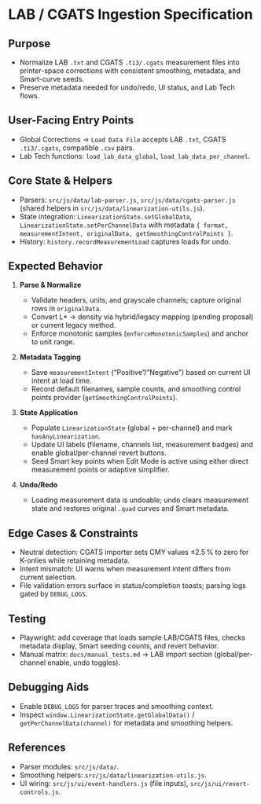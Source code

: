 # LAB / CGATS Ingestion Specification

## Purpose
- Normalize LAB `.txt` and CGATS `.ti3/.cgats` measurement files into printer-space corrections with consistent smoothing, metadata, and Smart-curve seeds.
- Preserve metadata needed for undo/redo, UI status, and Lab Tech flows.

## User-Facing Entry Points
- Global Corrections → `Load Data File` accepts LAB `.txt`, CGATS `.ti3/.cgats`, compatible `.csv` pairs.
- Lab Tech functions: `load_lab_data_global`, `load_lab_data_per_channel`.

## Core State & Helpers
- Parsers: `src/js/data/lab-parser.js`, `src/js/data/cgats-parser.js` (shared helpers in `src/js/data/linearization-utils.js`).
- State integration: `LinearizationState.setGlobalData`, `LinearizationState.setPerChannelData` with metadata `{ format, measurementIntent, originalData, getSmoothingControlPoints }`.
- History: `history.recordMeasurementLoad` captures loads for undo.

## Expected Behavior
1. **Parse & Normalize**
   - Validate headers, units, and grayscale channels; capture original rows in `originalData`.
   - Convert L* → density via hybrid/legacy mapping (pending proposal) or current legacy method.
   - Enforce monotonic samples (`enforceMonotonicSamples`) and anchor to unit range.

2. **Metadata Tagging**
   - Save `measurementIntent` (“Positive”/“Negative”) based on current UI intent at load time.
   - Record default filenames, sample counts, and smoothing control points provider (`getSmoothingControlPoints`).

3. **State Application**
   - Populate `LinearizationState` (global + per-channel) and mark `hasAnyLinearization`.
   - Update UI labels (filename, channels list, measurement badges) and enable global/per-channel revert buttons.
   - Seed Smart key points when Edit Mode is active using either direct measurement points or adaptive simplifier.

4. **Undo/Redo**
   - Loading measurement data is undoable; undo clears measurement state and restores original `.quad` curves and Smart metadata.

## Edge Cases & Constraints
- Neutral detection: CGATS importer sets CMY values ≤2.5 % to zero for K-onlies while retaining metadata.
- Intent mismatch: UI warns when measurement intent differs from current selection.
- File validation errors surface in status/completion toasts; parsing logs gated by `DEBUG_LOGS`.

## Testing
- Playwright: add coverage that loads sample LAB/CGATS files, checks metadata display, Smart seeding counts, and revert behavior.
- Manual matrix: `docs/manual_tests.md` → LAB import section (global/per-channel enable, undo toggles).

## Debugging Aids
- Enable `DEBUG_LOGS` for parser traces and smoothing context.
- Inspect `window.LinearizationState.getGlobalData()` / `getPerChannelData(channel)` for metadata and smoothing helpers.

## References
- Parser modules: `src/js/data/`.
- Smoothing helpers: `src/js/data/linearization-utils.js`.
- UI wiring: `src/js/ui/event-handlers.js` (file inputs), `src/js/ui/revert-controls.js`.
